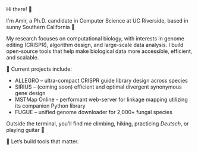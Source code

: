 Hi there! 👋

I'm Amir, a Ph.D. candidate in Computer Science at UC Riverside, based in sunny Southern California 🌴

My research focuses on computational biology, with interests in genome editing (CRISPR), algorithm design, and large-scale data analysis. I build open-source tools that help make biological data more accessible, efficient, and scalable.

🧬 Current projects include:
- ALLEGRO – ultra-compact CRISPR guide library design across species
- SIRIUS – (coming soon) efficient and optimal divergent synonymous gene design
- MSTMap Online - performant web-server for linkage mapping utilizing its companion Python library
- FUGUE – unified genome downloader for 2,000+ fungal species

Outside the terminal, you’ll find me climbing, hiking, practicing _Deutsch_, or playing guitar 🎸

🔬 Let’s build tools that matter.
